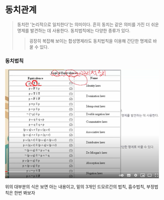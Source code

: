 # 동치관계

> 동치란 '논리적으로 일치한다'는 의미이다. 흔히 동치는 같은 의미를 가진 더 쉬운 명제를 발견하는 데 사용한다. 동치법칙에는 다양한 종류가 있다.
>
> > 굉장히 복잡해 보이는 합성명제라도 동치법칙을 이용해 간단한 명제로 바꿀 수 있다.



### 동치법칙

![image-20210707214143561](동치-관계.assets/image-20210707214143561.png)



위의 대부분의 식은 보면 아는 내용이고, 밑의 3개인 드모르간의 법칙, 흡수법칙, 부정법칙은 한번 봐보자













